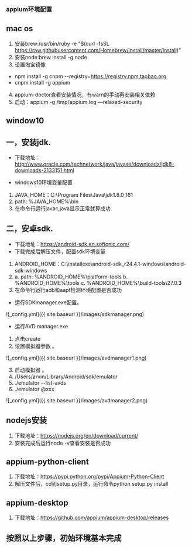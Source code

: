 ### appium环境配置
## mac os
1. 安装brew:/usr/bin/ruby -e "$(curl -fsSL https://raw.githubusercontent.com/Homebrew/install/master/install)"
2. 安装node:brew install -g node
3. 设置淘宝镜像
* npm install -g cnpm --registry=https://registry.npm.taobao.org
* cnpm install -g appium
4. appium-doctor查看安装情况，有warn的手动再安装相关依赖
5. 启动：appium -g /tmp/appium.log —relaxed-security

## window10

## 一，安装jdk.

* 下载地址：http://www.oracle.com/technetwork/java/javase/downloads/jdk8-downloads-2133151.html

* windows10环境变量配置
1. JAVA_HOME：C:\Program Files\Java\jdk1.8.0_161
2. path: %JAVA_HOME%\bin
3. 在命令行运行javac,java显示正常就算成功

## 二，安卓sdk.

* 下载地址：https://android-sdk.en.softonic.com/
* 下载完成后解压文件，配置sdk环境变量
1. ANDROID_HOME：C:\installexe\android-sdk_r24.4.1-windows\android-sdk-windows
2. a. path: %ANDROID_HOME%\platform-tools  b. %ANDROID_HOME%\tools  c. %ANDROID_HOME%\build-tools\27.0.3
3. 在命令行运行adb和aapt检测环境配置是否成功
* 运行SDKmanager.exe配置。

![_config.yml]({{ site.baseurl }}/images/sdkmanager.png)

* 运行AVD manager.exe
1. 点击create
2. 设置模拟器参数 。

![_config.yml]({{ site.baseurl }}/images/avdmanager1.png)

3. 启动模拟器 。
1. /Users/arvin/Library/Android/sdk/emulator
2. ./emulator --list-avds
3. ./emulator @xxx

![_config.yml]({{ site.baseurl }}/images/avdmanager2.png)

## nodejs安装
1. 下载地址：https://nodejs.org/en/download/current/
2. 安装完成后运行node -v查看安装是否成功

## appium-python-client
1. 下载地址：https://pypi.python.org/pypi/Appium-Python-Client
2. 解压文件后，cd到setup.py目录，运行命令python setup.py install

## appium-desktop
1. 下载地址：https://github.com/appium/appium-desktop/releases

## 按照以上步骤，初始环境基本完成
